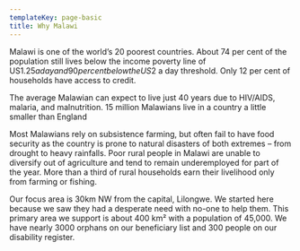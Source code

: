 ```yaml
---
templateKey: page-basic
title: Why Malawi
---
```


Malawi is one of the world’s 20 poorest countries. About 74 per cent of the population still lives below the income poverty line of US$1.25 a day and 90 per cent below the US$2 a day threshold. Only 12 per cent of households have access to credit.

The average Malawian can expect to live just 40 years due to HIV/AIDS, malaria, and malnutrition. 15 million Malawians live in a country a little smaller than England

Most Malawians rely on subsistence farming, but often fail to have food security as the country is prone to natural disasters of both extremes – from drought to heavy rainfalls. Poor rural people in Malawi are unable to diversify out of agriculture and tend to remain underemployed for part of the year. More than a third of rural households earn their livelihood only from farming or fishing.

Our focus area is 30km NW from the capital, Lilongwe. We started here because we saw they had a desperate need with no-one to help them. This primary area we support is about 400 km² with a population of 45,000. We have nearly 3000 orphans on our beneficiary list and 300 people on our disability register.
